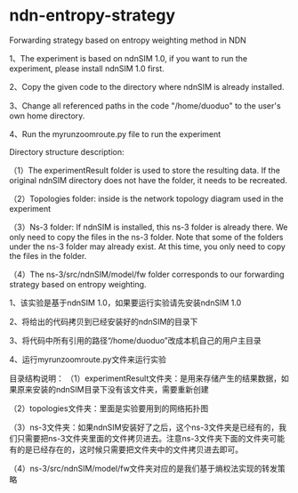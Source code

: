 # ndn-entropy-strategy
Forwarding strategy based on entropy weighting method  in NDN

1、The experiment is based on ndnSIM 1.0, if you want to run the experiment, please install ndnSIM 1.0 first.

2、Copy the given code to the directory where ndnSIM is already installed.

3、Change all referenced paths in the code "/home/duoduo" to the user's own home directory.

4、Run the myrunzoomroute.py file to run the experiment



Directory structure description:


（1）The experimentResult folder is used to store the resulting data. If the original ndnSIM directory does not have the folder, it needs to be recreated.

（2）Topologies folder: inside is the network topology diagram used in the experiment

（3）Ns-3 folder: If ndnSIM is installed, this ns-3 folder is already there. We only need to copy the files in the ns-3 folder. Note that some of the folders under the ns-3 folder may already exist. At this time, you only need to copy the files in the folder.

（4）The ns-3/src/ndnSIM/model/fw folder corresponds to our forwarding strategy based on entropy weighting.




1、该实验是基于ndnSIM 1.0，如果要运行实验请先安装ndnSIM 1.0

2、将给出的代码拷贝到已经安装好的ndnSIM的目录下

3、将代码中所有引用的路径“/home/duoduo”改成本机自己的用户主目录

4、运行myrunzoomroute.py文件来运行实验


目录结构说明：
（1）experimentResult文件夹：是用来存储产生的结果数据，如果原来安装的ndnSIM目录下没有该文件夹，需要重新创建

（2）topologies文件夹：里面是实验要用到的网络拓扑图

（3）ns-3文件夹：如果ndnSIM安装好了之后，这个ns-3文件夹是已经有的，我们只需要把ns-3文件夹里面的文件拷贝进去。注意ns-3文件夹下面的文件夹可能有的是已经存在的，这时候只需要把文件夹中的文件拷贝进去即可。

（4）ns-3/src/ndnSIM/model/fw文件夹对应的是我们基于熵权法实现的转发策略

